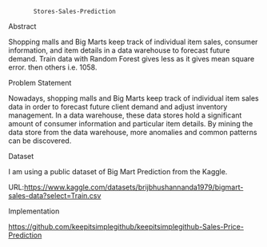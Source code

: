            Stores-Sales-Prediction

Abstract

Shopping malls and Big Marts keep track of individual item sales, consumer information, and item details in a data warehouse to forecast future demand. Train data with Random Forest gives less as it gives mean square error. then others i.e. 1058.

Problem Statement

Nowadays, shopping malls and Big Marts keep track of individual item sales data in order to forecast future client demand and adjust inventory management. In a data warehouse, these data stores hold a significant amount of consumer information and particular item details. By mining the data store from the data warehouse, more anomalies and common patterns can be discovered.

Dataset

I am using a public dataset of Big Mart Prediction from the Kaggle.

URL:https://www.kaggle.com/datasets/brijbhushannanda1979/bigmart-sales-data?select=Train.csv

Implementation

https://github.com/keepitsimplegithub/keepitsimplegithub-Sales-Price-Prediction

 


